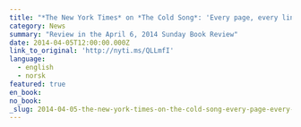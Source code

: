 ```yaml
---
title: "*The New York Times* on *The Cold Song*: 'Every page, every line, seems to glisten with vapors of sumptuous, intoxicating unease'"
category: News
summary: "Review in the April 6, 2014 Sunday Book Review"
date: 2014-04-05T12:00:00.000Z
link_to_original: 'http://nyti.ms/QLLmfI'
language:
  - english
  - norsk
featured: true
en_book:
no_book:
_slug: 2014-04-05-the-new-york-times-on-the-cold-song-every-page-every-line-seems-to-glisten-with-vapors-of-sumptuous-intoxicating-unease
---
```


